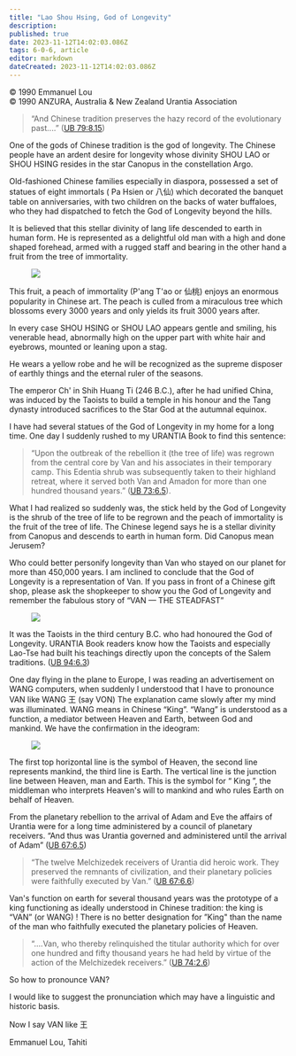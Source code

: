 ```yaml
---
title: "Lao Shou Hsing, God of Longevity"
description: 
published: true
date: 2023-11-12T14:02:03.086Z
tags: 6-0-6, article
editor: markdown
dateCreated: 2023-11-12T14:02:03.086Z
---
```


<p class="v-card v-sheet theme--light gray lighten-3 px-2 py-1">© 1990 Emmanuel Lou<br>© 1990 ANZURA, Australia & New Zealand Urantia Association</p>

> “And Chinese tradition preserves the hazy record of the evolutionary past....” ([UB 79:8.15](/en/The_Urantia_Book/79#p8_15))

One of the gods of Chinese tradition is the god of longevity. The Chinese people have an ardent desire for longevity whose divinity SHOU LAO or SHOU HSING resides in the star Canopus in the constellation Argo.

Old-fashioned Chinese families especially in diaspora, possessed a set of statues of eight immortals ( Pa Hsien or 八仙) which decorated the banquet table on anniversaries, with two children on the backs of water buffaloes, who they had dispatched to fetch the God of Longevity beyond the hills.

It is believed that this stellar divinity of lang life descended to earth in human form. He is represented as a delightful old man with a high and done shaped forehead, armed with a rugged staff and bearing in the other hand a fruit from the tree of immortality.

<figure id="Figure_4" class="image urantiapedia" alt="chinese God">
<img src="/image/article/606/chinese_God.jpg">
</figure>

This fruit, a peach of immortality (P'ang T'ao or 仙桃) enjoys an enormous popularity in Chinese art. The peach is culled from a miraculous tree which blossoms every 3000 years and only yields its fruit 3000 years after.

In every case SHOU HSING or SHOU LAO appears gentle and smiling, his venerable head, abnormally high on the upper part with white hair and eyebrows, mounted or leaning upon a stag.

He wears a yellow robe and he will be recognized as the supreme disposer of earthly things and the eternal ruler of the seasons.

The emperor Ch' in Shih Huang Ti (246 B.C.), after he had unified China, was induced by the Taoists to build a temple in his honour and the Tang dynasty introduced sacrifices to the Star God at the autumnal equinox.

I have had several statues of the God of Longevity in my home for a long time. One day I suddenly rushed to my URANTIA Book to find this sentence:

> “Upon the outbreak of the rebellion it (the tree of life) was regrown from the central core by Van and his associates in their temporary camp. This Edentia shrub was subsequently taken to their highland retreat, where it served both Van and Amadon for more than one hundred thousand years.” ([UB 73:6.5](/en/The_Urantia_Book/73#p6_5)).

What I had realized so suddenly was, the stick held by the God of Longevity is the shrub of the tree of life to be regrown and the peach of immortality is the fruit of the tree of life. The Chinese legend says he is a stellar divinity from Canopus and descends to earth in human form. Did Canopus mean Jerusem?

Who could better personify longevity than Van who stayed on our planet for more than 450,000 years. I am inclined to conclude that the God of Longevity is a representation of Van. If you pass in front of a Chinese gift shop, please ask the shopkeeper to show you the God of Longevity and remember the fabulous story of “VAN — THE STEADFAST”

<figure id="Figure_5" class="image urantiapedia" alt="chinese God">
<img src="/image/article/606/chinese_God2.jpg">
</figure>

It was the Taoists in the third century B.C. who had honoured the God of Longevity. URANTIA Book readers know how the Taoists and especially Lao-Tse had built his teachings directly upon the concepts of the Salem traditions. ([UB 94:6.3](/en/The_Urantia_Book/94#p6_3))

One day flying in the plane to Europe, I was reading an advertisement on WANG computers, when suddenly I understood that I have to pronounce VAN like WANG 王 (say VON) The explanation came slowly after my mind was illuminated. WANG means in Chinese “King”. “Wang” is understood as a function, a mediator between Heaven and Earth, between God and mankind. We have the confirmation in the ideogram:

<figure id="Figure_5" class="image urantiapedia" alt="chinese name">
<img src="/image/article/606/wang.jpg">
</figure>

The first top horizontal line is the symbol of Heaven, the second line represents mankind, the third line is Earth. The vertical line is the junction line between Heaven, man and Earth. This is the symbol for “ King ”, the middleman who interprets Heaven's will to mankind and who rules Earth on behalf of Heaven.

From the planetary rebellion to the arrival of Adam and Eve the affairs of Urantia were for a long time administered by a council of planetary receivers. “And thus was Urantia governed and administered until the arrival of Adam” ([UB 67:6.5](/en/The_Urantia_Book/67#p6_5))

> “The twelve Melchizedek receivers of Urantia did heroic work. They preserved the remnants of civilization, and their planetary policies were faithfully executed by Van.” ([UB 67:6.6](/en/The_Urantia_Book/67#p6_6))

Van's function on earth for several thousand years was the prototype of a king functioning as ideally understood in Chinese tradition: the king is “VAN” (or WANG) ! There is no better designation for ”King" than the name of the man who faithfully executed the planetary policies of Heaven.

> “....Van, who thereby relinquished the titular authority which for over one hundred and fifty thousand years he had held by virtue of the action of the Melchizedek receivers.” ([UB 74:2.6](/en/The_Urantia_Book/74#p2_6))

So how to pronounce VAN?

I would like to suggest the pronunciation which may have a linguistic and historic basis.

Now I say VAN like 王

Emmanuel Lou, Tahiti